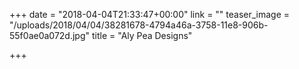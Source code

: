+++
date = "2018-04-04T21:33:47+00:00"
link = ""
teaser_image = "/uploads/2018/04/04/38281678-4794a46a-3758-11e8-906b-55f0ae0a072d.jpg"
title = "Aly Pea Designs"

+++
